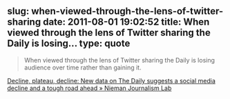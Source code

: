 slug: when-viewed-through-the-lens-of-twitter-sharing
date: 2011-08-01 19:02:52
title: When viewed through the lens of Twitter sharing the Daily is losing...
type: quote
---

> When viewed through the lens of Twitter sharing the Daily is losing audience over time rather than gaining it.

[Decline, plateau, decline: New data on The Daily suggests a social media decline and a tough road ahead » Nieman Journalism Lab](http://www.niemanlab.org/2011/04/decline-plateau-decline-new-data-on-the-daily-suggests-a-social-media-decline-and-a-tough-road-ahead/?=sidebarpromo)
